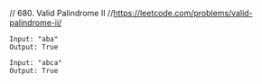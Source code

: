 // 680. Valid Palindrome II
//https://leetcode.com/problems/valid-palindrome-ii/
```
Input: "aba"
Output: True

Input: "abca"
Output: True
```